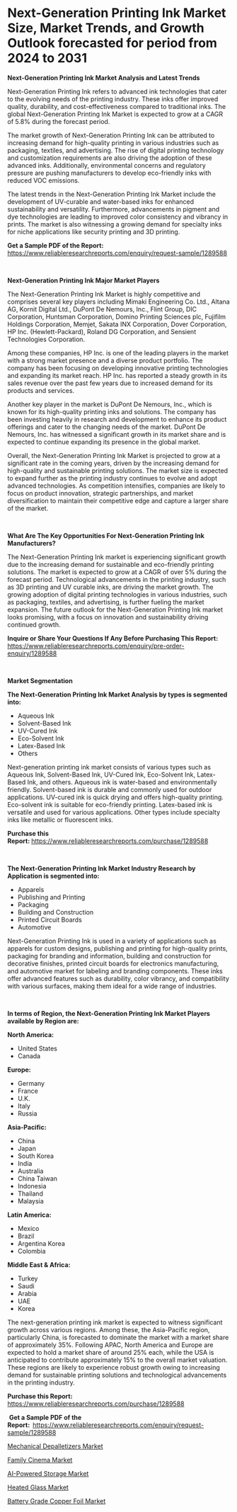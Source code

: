 <p><h1>Next-Generation Printing Ink Market Size, Market Trends, and Growth Outlook forecasted for period from 2024 to 2031</h1></p><p><strong>Next-Generation Printing Ink Market Analysis and Latest Trends</strong></p>
<p><p>Next-Generation Printing Ink refers to advanced ink technologies that cater to the evolving needs of the printing industry. These inks offer improved quality, durability, and cost-effectiveness compared to traditional inks. The global Next-Generation Printing Ink Market is expected to grow at a CAGR of 5.8% during the forecast period.</p><p>The market growth of Next-Generation Printing Ink can be attributed to increasing demand for high-quality printing in various industries such as packaging, textiles, and advertising. The rise of digital printing technology and customization requirements are also driving the adoption of these advanced inks. Additionally, environmental concerns and regulatory pressure are pushing manufacturers to develop eco-friendly inks with reduced VOC emissions.</p><p>The latest trends in the Next-Generation Printing Ink Market include the development of UV-curable and water-based inks for enhanced sustainability and versatility. Furthermore, advancements in pigment and dye technologies are leading to improved color consistency and vibrancy in prints. The market is also witnessing a growing demand for specialty inks for niche applications like security printing and 3D printing.</p></p>
<p><strong>Get a Sample PDF of the Report:&nbsp;</strong> <a href="https://www.reliableresearchreports.com/enquiry/request-sample/1289588">https://www.reliableresearchreports.com/enquiry/request-sample/1289588</a></p>
<p>&nbsp;</p>
<p><strong>Next-Generation Printing Ink Major Market Players</strong></p>
<p><p>The Next-Generation Printing Ink Market is highly competitive and comprises several key players including Mimaki Engineering Co. Ltd., Altana AG, Kornit Digital Ltd., DuPont De Nemours, Inc., Flint Group, DIC Corporation, Huntsman Corporation, Domino Printing Sciences plc, Fujifilm Holdings Corporation, Memjet, Sakata INX Corporation, Dover Corporation, HP Inc. (Hewlett-Packard), Roland DG Corporation, and Sensient Technologies Corporation.</p><p>Among these companies, HP Inc. is one of the leading players in the market with a strong market presence and a diverse product portfolio. The company has been focusing on developing innovative printing technologies and expanding its market reach. HP Inc. has reported a steady growth in its sales revenue over the past few years due to increased demand for its products and services.</p><p>Another key player in the market is DuPont De Nemours, Inc., which is known for its high-quality printing inks and solutions. The company has been investing heavily in research and development to enhance its product offerings and cater to the changing needs of the market. DuPont De Nemours, Inc. has witnessed a significant growth in its market share and is expected to continue expanding its presence in the global market.</p><p>Overall, the Next-Generation Printing Ink Market is projected to grow at a significant rate in the coming years, driven by the increasing demand for high-quality and sustainable printing solutions. The market size is expected to expand further as the printing industry continues to evolve and adopt advanced technologies. As competition intensifies, companies are likely to focus on product innovation, strategic partnerships, and market diversification to maintain their competitive edge and capture a larger share of the market.</p></p>
<p>&nbsp;</p>
<p><strong>What Are The Key Opportunities For Next-Generation Printing Ink Manufacturers?</strong></p>
<p><p>The Next-Generation Printing Ink market is experiencing significant growth due to the increasing demand for sustainable and eco-friendly printing solutions. The market is expected to grow at a CAGR of over 5% during the forecast period. Technological advancements in the printing industry, such as 3D printing and UV curable inks, are driving the market growth. The growing adoption of digital printing technologies in various industries, such as packaging, textiles, and advertising, is further fueling the market expansion. The future outlook for the Next-Generation Printing Ink market looks promising, with a focus on innovation and sustainability driving continued growth.</p></p>
<p><strong>Inquire or Share Your Questions If Any Before Purchasing This Report:</strong> <a href="https://www.reliableresearchreports.com/enquiry/pre-order-enquiry/1289588">https://www.reliableresearchreports.com/enquiry/pre-order-enquiry/1289588</a></p>
<p>&nbsp;</p>
<p><strong>Market Segmentation</strong></p>
<p><strong>The Next-Generation Printing Ink Market Analysis by types is segmented into:</strong></p>
<p><ul><li>Aqueous Ink</li><li>Solvent-Based Ink</li><li>UV-Cured Ink</li><li>Eco-Solvent Ink</li><li>Latex-Based Ink</li><li>Others</li></ul></p>
<p><p>Next-generation printing ink market consists of various types such as Aqueous Ink, Solvent-Based Ink, UV-Cured Ink, Eco-Solvent Ink, Latex-Based Ink, and others. Aqueous ink is water-based and environmentally friendly. Solvent-based ink is durable and commonly used for outdoor applications. UV-cured ink is quick drying and offers high-quality printing. Eco-solvent ink is suitable for eco-friendly printing. Latex-based ink is versatile and used for various applications. Other types include specialty inks like metallic or fluorescent inks.</p></p>
<p><strong>Purchase this Report:&nbsp;</strong><a href="https://www.reliableresearchreports.com/purchase/1289588">https://www.reliableresearchreports.com/purchase/1289588</a></p>
<p>&nbsp;</p>
<p><strong>The Next-Generation Printing Ink Market Industry Research by Application is segmented into:</strong></p>
<p><ul><li>Apparels</li><li>Publishing and Printing</li><li>Packaging</li><li>Building and Construction</li><li>Printed Circuit Boards</li><li>Automotive</li></ul></p>
<p><p>Next-Generation Printing Ink is used in a variety of applications such as apparels for custom designs, publishing and printing for high-quality prints, packaging for branding and information, building and construction for decorative finishes, printed circuit boards for electronics manufacturing, and automotive market for labeling and branding components. These inks offer advanced features such as durability, color vibrancy, and compatibility with various surfaces, making them ideal for a wide range of industries.</p></p>
<p>&nbsp;</p>
<p><strong>In terms of Region, the Next-Generation Printing Ink Market Players available by Region are:</strong></p>
<p>
    <p> <strong> North America: </strong>
        <ul>
            <li>United States</li>
            <li>Canada</li>
        </ul>
        </p> 
    <p> <strong> Europe: </strong>
        <ul>
            <li>Germany</li>
            <li>France</li>
            <li>U.K.</li>
            <li>Italy</li>
            <li>Russia</li>
        </ul>
        </p> 
    <p> <strong> Asia-Pacific: </strong>
        <ul>
            <li>China</li>
            <li>Japan</li>
            <li>South Korea</li>
            <li>India</li>
            <li>Australia</li>
            <li>China Taiwan</li>
            <li>Indonesia</li>
            <li>Thailand</li>
            <li>Malaysia</li>
        </ul>
        </p> 
    <p> <strong> Latin America: </strong>
        <ul>
            <li>Mexico</li>
            <li>Brazil</li>
            <li>Argentina Korea</li>
            <li>Colombia</li>
        </ul>
        </p> 
    <p> <strong> Middle East & Africa: </strong>
        <ul>
            <li>Turkey</li>
            <li>Saudi</li>
            <li>Arabia</li>
            <li>UAE</li>
            <li>Korea</li>
        </ul>
    </p>
    </p>
<p><p>The next-generation printing ink market is expected to witness significant growth across various regions. Among these, the Asia-Pacific region, particularly China, is forecasted to dominate the market with a market share of approximately 35%. Following APAC, North America and Europe are expected to hold a market share of around 25% each, while the USA is anticipated to contribute approximately 15% to the overall market valuation. These regions are likely to experience robust growth owing to increasing demand for sustainable printing solutions and technological advancements in the printing industry.</p></p>
<p><strong>Purchase this Report: </strong><a href="https://www.reliableresearchreports.com/purchase/1289588">https://www.reliableresearchreports.com/purchase/1289588</a></p>
<p>&nbsp;<strong>Get a Sample PDF of the Report:&nbsp;&nbsp;</strong><a href="https://www.reliableresearchreports.com/enquiry/request-sample/1289588">https://www.reliableresearchreports.com/enquiry/request-sample/1289588</a></p>
<p><strong></strong></p>
<p><p><a href="https://butternut-bug-553.notion.site/Mechanical-Depalletizers-Market-Size-Evaluating-its-Market-Trends-Growth-and-Projections-2024-2-f9544626a37f4886835075a86a23a716">Mechanical Depalletizers Market</a></p><p><a href="https://view.publitas.com/reportprime-1/family-cinema-market-with-the-goal-of-estimating-the-market-size-and-future-growth-potential-of-various-market-segments-based-on-component-applications-end-user-and-region/">Family Cinema Market</a></p><p><a href="https://github.com/lataunyatinikmelvin59ilbd0dv/Market-Research-Report-List-1/blob/main/ai-powered-storage-market.md">AI-Powered Storage Market</a></p><p><a href="https://view.publitas.com/reportprime-1/heated-glass-market-size-reflecting-a-forecast-till-2031-market-by-type-by-application-and-by-geography/">Heated Glass Market</a></p><p><a href="https://invited-way-688.notion.site/Battery-Grade-Copper-Foil-Market-Research-Report-Provides-Critical-Insights-that-can-help-Shape-Busi-6085de9911e84243b6275bf3b55d10f5">Battery Grade Copper Foil Market</a></p></p>